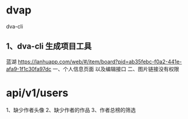 # dvap
dva-cli

## 1、dva-cli 生成项目工具


蓝湖 https://lanhuapp.com/web/#/item/board?pid=ab35febc-f0a2-441e-afa9-1f1c30fa97dc
一、个人信息页面 以及编辑接口
二、图片链接没有权限

# api/v1/users
1、缺少作者头像
2、缺少作者的作品
3、作者总榜的筛选

